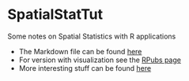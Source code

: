 # SpatialStatTut
Some notes on Spatial Statistics with R applications

- The Markdown file can be found [here](https://github.com/ronsarafian/SpatialStatTut/blob/master/SpatialStatisticsTutorial.Rmd)
- For version with visualization see the [RPubs page](http://rpubs.com/ronsar/SpatialStatTut)
- More interesting stuff can be found [here](http://rpubs.com/ronsar)
